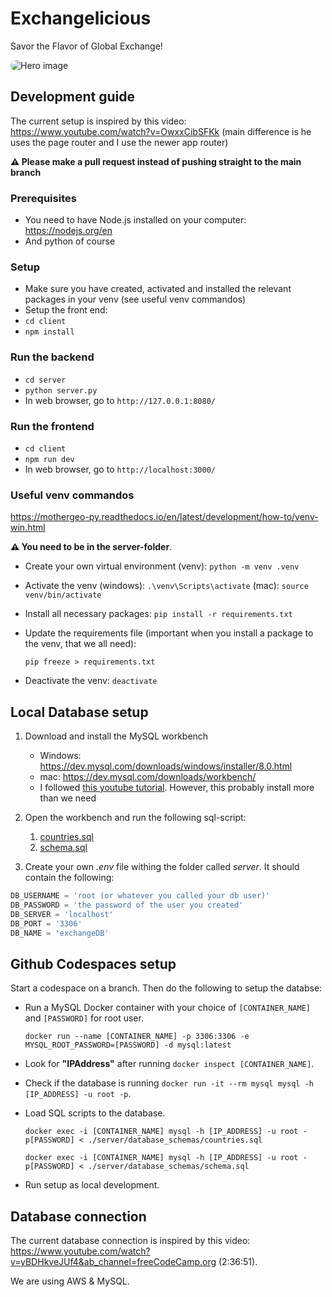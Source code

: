 # Exchangelicious
Savor the Flavor of Global Exchange!

<img src="https://i.imgur.com/oGYOwF5.png" alt="Hero image" style="border-radius: 10px"/>

## Development guide

The current setup is inspired by this video: https://www.youtube.com/watch?v=OwxxCibSFKk
(main difference is he uses the page router and I use the newer app router)

**⚠️ Please make a pull request instead of pushing straight to the main branch**

### Prerequisites

- You need to have Node.js installed on your computer: https://nodejs.org/en
- And python of course

### Setup

- Make sure you have created, activated and installed the relevant packages in your venv (see useful venv commandos)
- Setup the front end:
- `cd client`
- `npm install`

### Run the backend

- `cd server`
- `python server.py`
- In web browser, go to  `http://127.0.0.1:8080/`

### Run the frontend

- `cd client`
- `npm run dev`
- In web browser, go to `http://localhost:3000/`

### Useful venv commandos

https://mothergeo-py.readthedocs.io/en/latest/development/how-to/venv-win.html

**⚠️ You need to be in the server-folder**.

- Create your own virtual environment (venv):
  `python -m venv .venv`

- Activate the venv (windows):
  `.\venv\Scripts\activate`
  (mac):
  `source venv/bin/activate`

- Install all necessary packages:
  `pip install -r requirements.txt`

- Update the requirements file (important when you install a package to the venv, that we all need):

  `pip freeze > requirements.txt`

- Deactivate the venv:
  `deactivate`

## Local Database setup

1. Download and install the MySQL workbench

   - Windows: https://dev.mysql.com/downloads/windows/installer/8.0.html
   - mac: https://dev.mysql.com/downloads/workbench/
   - I followed [this youtube tutorial](https://www.youtube.com/watch?v=wgRwITQHszU). However, this probably install more than we need

2. Open the workbench and run the following sql-script:

   1. [countries.sql](server/database_schemas/countries.sql)
   2. [schema.sql](server/database_schemas/schema.sql)

3. Create your own _.env_ file withing the folder called _server_. It should contain the following:

```python
DB_USERNAME = 'root (or whatever you called your db user)'
DB_PASSWORD = 'the password of the user you created'
DB_SERVER = 'localhost'
DB_PORT = '3306'
DB_NAME = 'exchangeDB'
```

## Github Codespaces setup

Start a codespace on a branch. Then do the following to setup the databse:

- Run a MySQL Docker container with your choice of `[CONTAINER_NAME]` and `[PASSWORD]` for root user.

  `docker run --name [CONTAINER_NAME] -p 3306:3306 -e MYSQL_ROOT_PASSWORD=[PASSWORD] -d mysql:latest`

- Look for **"IPAddress"** after running `docker inspect [CONTAINER_NAME]`.
- Check if the database is running `docker run -it --rm mysql mysql -h [IP_ADDRESS] -u root -p`.
- Load SQL scripts to the database.

  `docker exec -i [CONTAINER_NAME] mysql -h [IP_ADDRESS] -u root -p[PASSWORD] < ./server/database_schemas/countries.sql`

  `docker exec -i [CONTAINER_NAME] mysql -h [IP_ADDRESS] -u root -p[PASSWORD] < ./server/database_schemas/schema.sql`

- Run setup as local development.

## Database connection

The current database connection is inspired by this video: https://www.youtube.com/watch?v=yBDHkveJUf4&ab_channel=freeCodeCamp.org (2:36:51).

We are using AWS & MySQL.

